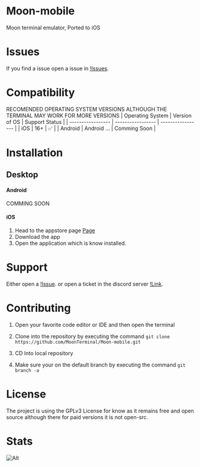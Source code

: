 # Moon-mobile
Moon terminal emulator, Ported to iOS

# Issues
If you find a issue open a issue in [!Issues](https://github.com/MoonTerminal/Moon-mobile/issues).


# Compatibility

RECOMENDED OPERATING SYSTEM VERSIONS ALTHOUGH THE TERMINAL MAY WORK FOR MORE VERSIONS
| Operating System  | Version of OS     | Support Status    |
| ----------------- | ----------------- | ----------------- |
| iOS               | 16+               | ✅               |
| Android           | Android ...       | Comming Soon      |

# Installation 

## Desktop 

#### Android

COMMING SOON

#### iOS 

1. Head to the appstore page [Page](commmingsoon)
2. Download the app
3. Open the application which is know installed.

# Support
Either open a [!Issue](https://github.com/MoonTerminal/Moon-mobile/issues). or open a ticket in the discord server [!Link](https://www.dsc.gg/moonterminal).

# Contributing

1. Open your favorite code editor or IDE and then open the terminal

2. Clone into the repository by executing the command `git clone https://github.com/MoonTerminal/Moon-mobile.git`

3. CD Into local repository
   
4. Make sure your on the default branch by executing the command `git branch -a`

# License
The project is using the GPLv3 License for know as it remains free and open source although there for paid versions it is not open-src.


# Stats
![Alt](https://repobeats.axiom.co/api/embed/f614861ce3c279c15380e7f8eb0df4adb1d01cdc.svg "Repobeats analytics image")
